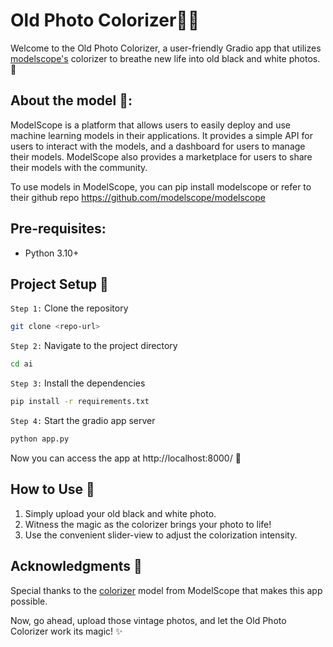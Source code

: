 # Old Photo Colorizer📸🌈

Welcome to the Old Photo Colorizer, a user-friendly Gradio app that utilizes [modelscope's](https://huggingface.co/modelscope) colorizer to breathe new life into old black and white photos. 🚀

## About the model 🤖:

ModelScope is a platform that allows users to easily deploy and use machine learning models in their applications. It provides a simple API for users to interact with the models, and a dashboard for users to manage their models. ModelScope also provides a marketplace for users to share their models with the community.

To use models in ModelScope, you can pip install modelscope or refer to their github repo https://github.com/modelscope/modelscope

## Pre-requisites:

- Python 3.10+

## Project Setup 🚀

`Step 1:` Clone the repository

```bash
git clone <repo-url>
```

`Step 2:` Navigate to the project directory

```bash
cd ai
```

`Step 3:` Install the dependencies

```bash
pip install -r requirements.txt
```

`Step 4:` Start the gradio app server

```bash
python app.py
```

Now you can access the app at http://localhost:8000/ 🎉

## How to Use 🎨

1. Simply upload your old black and white photo.
2. Witness the magic as the colorizer brings your photo to life!
3. Use the convenient slider-view to adjust the colorization intensity.

## Acknowledgments 🙏

Special thanks to the [colorizer](https://huggingface.co/modelscope) model from ModelScope that makes this app possible.

Now, go ahead, upload those vintage photos, and let the Old Photo Colorizer work its magic! ✨
